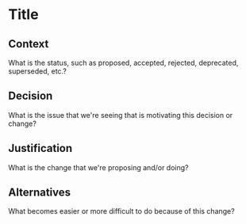 # Title

## Context

What is the status, such as proposed, accepted, rejected, deprecated, superseded, etc.?

## Decision

What is the issue that we're seeing that is motivating this decision or change?

## Justification

What is the change that we're proposing and/or doing?

## Alternatives

What becomes easier or more difficult to do because of this change?
